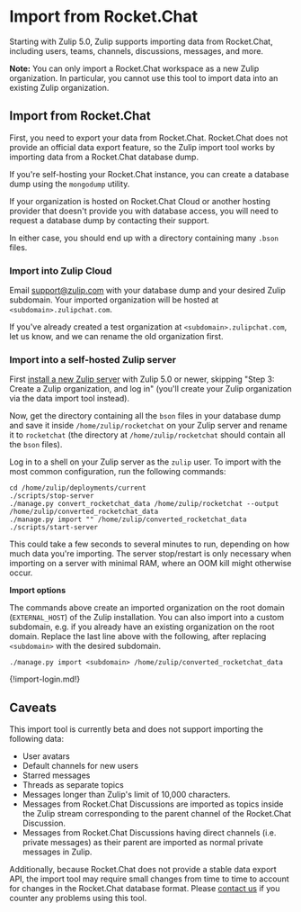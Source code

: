 # Import from Rocket.Chat

Starting with Zulip 5.0, Zulip supports importing data from Rocket.Chat,
including users, teams, channels, discussions, messages, and more.

**Note:** You can only import a Rocket.Chat workspace as a new Zulip
organization. In particular, you cannot use this tool to import data
into an existing Zulip organization.

## Import from Rocket.Chat

First, you need to export your data from Rocket.Chat. Rocket.Chat does
not provide an official data export feature, so the Zulip import tool
works by importing data from a Rocket.Chat database dump.

If you're self-hosting your Rocket.Chat instance, you can create a
database dump using the `mongodump` utility.

If your organization is hosted on Rocket.Chat Cloud or another hosting
provider that doesn't provide you with database access, you will need
to request a database dump by contacting their support.

In either case, you should end up with a directory containing many
`.bson` files.

### Import into Zulip Cloud

Email support@zulip.com with your database dump and your desired
Zulip subdomain. Your imported organization will be hosted at
`<subdomain>.zulipchat.com`.

If you've already created a test organization at
`<subdomain>.zulipchat.com`, let us know, and we can rename the old
organization first.

### Import into a self-hosted Zulip server

First [install a new Zulip
server](https://zulip.readthedocs.io/en/stable/production/install.html)
with Zulip 5.0 or newer, skipping "Step 3: Create a Zulip
organization, and log in" (you'll create your Zulip organization via
the data import tool instead).

Now, get the directory containing all the `bson` files in your database
dump and save it inside `/home/zulip/rocketchat` on your Zulip server and rename it
to `rocketchat` (the directory at `/home/zulip/rocketchat` should contain
all the `bson` files).

Log in to a shell on your Zulip server as the `zulip` user. To import with
the most common configuration, run the following commands:

```
cd /home/zulip/deployments/current
./scripts/stop-server
./manage.py convert_rocketchat_data /home/zulip/rocketchat --output /home/zulip/converted_rocketchat_data
./manage.py import "" /home/zulip/converted_rocketchat_data
./scripts/start-server
```

This could take a few seconds to several minutes to run, depending on how
much data you're importing. The server stop/restart is only necessary
when importing on a server with minimal RAM, where an OOM kill might
otherwise occur.

**Import options**

The commands above create an imported organization on the root domain
(`EXTERNAL_HOST`) of the Zulip installation. You can also import into a
custom subdomain, e.g. if you already have an existing organization on the
root domain. Replace the last line above with the following, after replacing
`<subdomain>` with the desired subdomain.

```
./manage.py import <subdomain> /home/zulip/converted_rocketchat_data
```

{!import-login.md!}

[upgrade-zulip-from-git]: https://zulip.readthedocs.io/en/latest/production/upgrade-or-modify.html#upgrading-from-a-git-repository

## Caveats

This import tool is currently beta and does not support importing
the following data:

-   User avatars
-   Default channels for new users
-   Starred messages
-   Threads as separate topics
-   Messages longer than Zulip's limit of 10,000 characters.
-   Messages from Rocket.Chat Discussions are imported as topics
    inside the Zulip stream corresponding to the parent channel of the
    Rocket.Chat Discussion.
-   Messages from Rocket.Chat Discussions having direct channels
    (i.e. private messages) as their parent are imported as normal
    private messages in Zulip.

Additionally, because Rocket.Chat does not provide a stable data
export API, the import tool may require small changes from time to
time to account for changes in the Rocket.Chat database format.
Please [contact us](/help/contact-support) if you counter any problems
using this tool.

[upgrade-zulip-from-git]: https://zulip.readthedocs.io/en/latest/production/upgrade-or-modify.html#upgrading-from-a-git-repository
